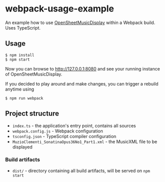 # webpack-usage-example
An example how to use [OpenSheetMusicDisplay](https://github.com/opensheetmusicdisplay/opensheetmusicdisplay) within a Webpack build. Uses TypeScript.

## Usage
```
$ npm install
$ npm start
```

Now you can browse to http://127.0.0.1:8080 and see your running instance of
OpenSheetMusicDisplay.

If you decided to play around and make changes, you can trigger a rebuild anytime using
```
$ npm run webpack
```

## Project structure
* `index.ts` - the application's entry point, contains all sources
* `webpack.config.js` - Webpack configuration
* `tsconfig.json` - TypeScript compiler configuration
* `MuzioClementi_SonatinaOpus36No1_Part1.xml` - the MusicXML file to be displayed

### Build artifacts
* `dist/` - directory containing all build artifacts, will be served on `npm start`
